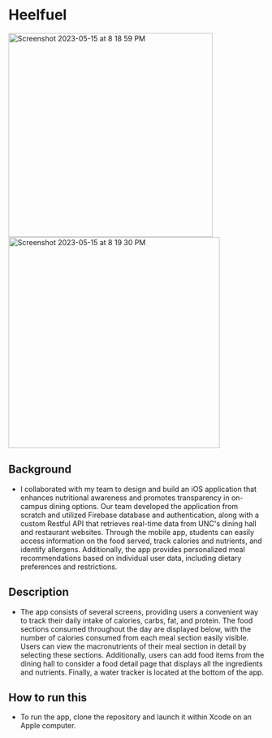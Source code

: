 # Heelfuel

<img width="402" alt="Screenshot 2023-05-15 at 8 18 59 PM" src="https://github.com/wmwang52/HeelFuel/assets/38409263/d460a2db-5629-4333-a31d-381f18fcdfad">
<img width="416" alt="Screenshot 2023-05-15 at 8 19 30 PM" src="https://github.com/wmwang52/HeelFuel/assets/38409263/fe6c51f7-0b80-4d99-84b7-611003aed1cb">

## Background

- I collaborated with my team to design and build an iOS application that enhances nutritional awareness and promotes transparency in on-campus dining options. Our team developed the application from scratch and utilized Firebase database and authentication, along with a custom Restful API that retrieves real-time data from UNC's dining hall and restaurant websites. Through the mobile app, students can easily access information on the food served, track calories and nutrients, and identify allergens. Additionally, the app provides personalized meal recommendations based on individual user data, including dietary preferences and restrictions.

## Description 

- The app consists of several screens, providing users a convenient way to track their daily intake of calories, carbs, fat, and protein. The food sections consumed throughout the day are displayed below, with the number of calories consumed from each meal section easily visible. Users can view the macronutrients of their meal section in detail by selecting these sections. Additionally, users can add food items from the dining hall to consider a food detail page that displays all the ingredients and nutrients. Finally, a water tracker is located at the bottom of the app.

## How to run this

- To run the app, clone the repository and launch it within Xcode on an Apple computer.
